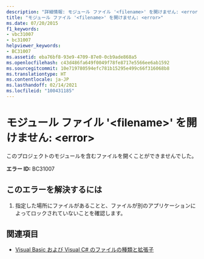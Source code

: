 ```yaml
---
description: "詳細情報: モジュール ファイル '<filename>' を開けません: <error>"
title: "モジュール ファイル '<filename>' を開けません: <error>"
ms.date: 07/20/2015
f1_keywords:
- vbc31007
- bc31007
helpviewer_keywords:
- BC31007
ms.assetid: eba76bf8-93e9-4709-87e0-0cb9ade868a5
ms.openlocfilehash: c43d486fa649f0049f78fe8717e5566ee6ab1592
ms.sourcegitcommit: 10e719780594efc781b15295e499c66f316068b8
ms.translationtype: HT
ms.contentlocale: ja-JP
ms.lasthandoff: 02/14/2021
ms.locfileid: "100431185"
---
```

# <a name="unable-to-open-module-file-filename-error"></a>モジュール ファイル '\<filename>' を開けません: \<error>

このプロジェクトのモジュールを含むファイルを開くことができませんでした。  
  
 **エラー ID:** BC31007  
  
## <a name="to-correct-this-error"></a>このエラーを解決するには  
  
1. 指定した場所にファイルがあることと、ファイルが別のアプリケーションによってロックされていないことを確認します。  
  
## <a name="see-also"></a>関連項目

- [Visual Basic および Visual C# のファイルの種類と拡張子](/previous-versions/visualstudio/visual-studio-2010/8k0zafxb(v=vs.100))
